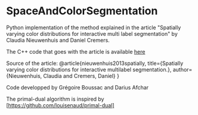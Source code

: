 # SpaceAndColorSegmentation

Python implementation of the method explained in the article "Spatially varying color distributions for interactive multi label segmentation" by Claudia Nieuwenhuis and Daniel Cremers.

The C++ code that goes with the article is available [here](http://www1.icsi.berkeley.edu/~cnieuwe/code/multisegpub.zip)

Source of the article:
@article{nieuwenhuis2013spatially,
  title={Spatially varying color distributions for interactive multilabel segmentation.},
  author={Nieuwenhuis, Claudia and Cremers, Daniel}
}

Code developped by Grégoire Boussac and Darius Afchar

The primal-dual algorithm is inspired by [https://github.com/louisenaud/primal-dual]
